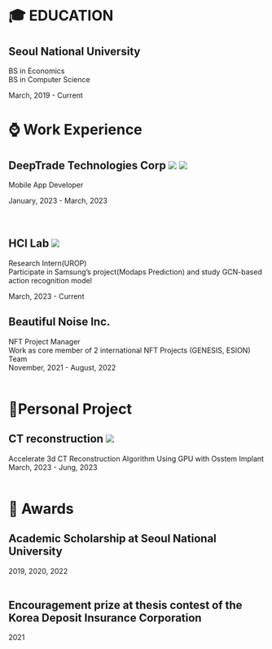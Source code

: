 
# 🎓 EDUCATION 
 ## Seoul National University <br>
  BS in Economics<br>
  BS in Computer Science <br>
  
  March, 2019 - Current<br>

# ⌚️ Work Experience
 
  ## DeepTrade Technologies Corp <img src="https://img.shields.io/badge/django-092E20?style=for-the-badge&logo=django&logoColor=white"> <img src="https://img.shields.io/badge/react-61DAFB?style=for-the-badge&logo=react&logoColor=black"><br>
  Mobile App Developer<br>
  
  January, 2023 - March, 2023<br>
  <br><br>

  ## HCI Lab  <img src="https://img.shields.io/badge/python-3776AB?style=for-the-badge&logo=python&logoColor=white"> <br>
  Research Intern(UROP)<br>
  Participate in Samsung’s project(Modaps Prediction) and study GCN-based action recognition model<br>
   
  March, 2023 - Current<br>

  
  ## Beautiful Noise Inc. <br>
  NFT Project Manager<br>
  Work as core member of 2 international NFT Projects (GENESIS, ESION) Team<br>
  November, 2021 - August, 2022<br>
  <br>
 
 
  
 
 # 🐤Personal Project
  ## CT reconstruction <img src="https://img.shields.io/badge/c++-00599C?style=for-the-badge&logo=c%2B%2B&logoColor=white"><br>
  Accelerate 3d CT Reconstruction Algorithm Using GPU with Osstem Implant <br>
  March, 2023 - Jung, 2023<br><br>

  # 👑 Awards
 ## Academic Scholarship at Seoul National University<br>
  2019, 2020, 2022<br><br>
  ## Encouragement prize at thesis contest of the Korea Deposit Insurance Corporation<br>
  2021<br>

 
  
